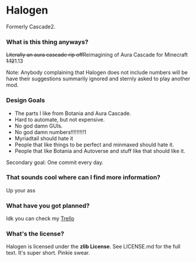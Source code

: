 Halogen
========

Formerly Cascade2.

### What is this thing anyways?

~~Literally an aura cascade rip off~~Reimagining of Aura Cascade for Minecraft ~~1.12~~1.13

Note: Anybody complaining that Halogen does not include numbers will be have their suggestions summarily ignored and sternly asked to play another mod.

### Design Goals

* The parts I like from Botania and Aura Cascade.
* Hard to automate, but not expensive.
* No god damn GUIs.
* No god damn numbers!!!!!!!!!1
* Myriadtail should hate it
* People that like things to be perfect and minmaxed should hate it.
* People that like Botania and Autoverse and stuff like that should like it.

Secondary goal: One commit every day.

### That sounds cool where can I find more information?

Up your ass

### What have you got planned?

Idk you can check my [Trello](https://trello.com/b/XZj0nTeh)

### What's the license?

Halogen is licensed under the **zlib License**. See LICENSE.md for the full text. It's super short. Pinkie swear.
